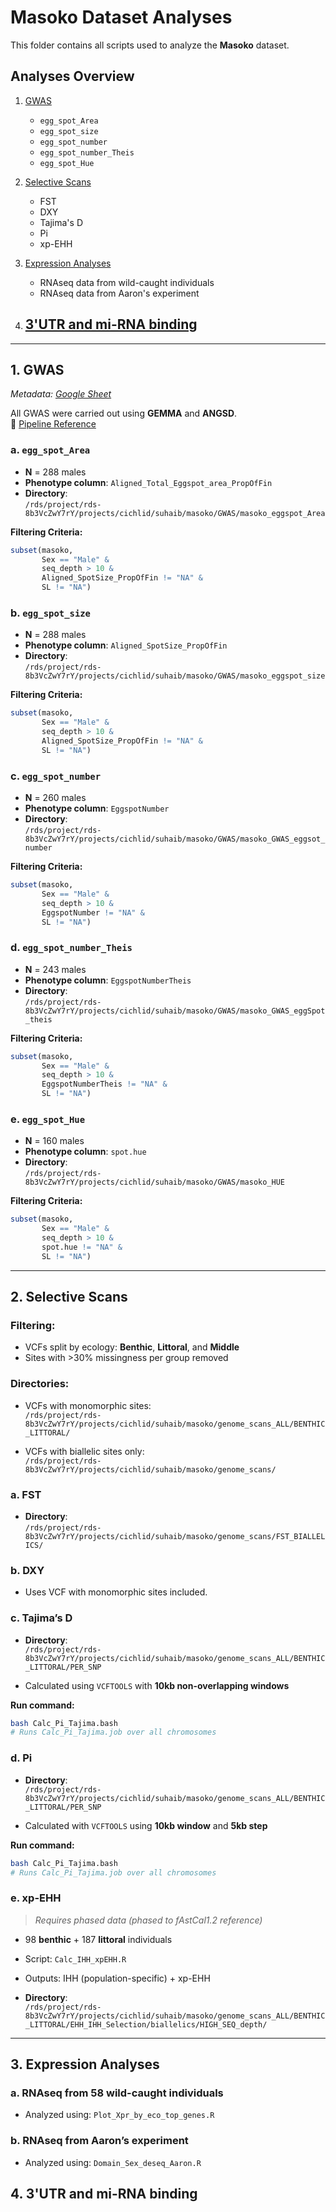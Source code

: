 # Masoko Dataset Analyses

This folder contains all scripts used to analyze the **Masoko** dataset.

## Analyses Overview

1. [GWAS](#1-gwas)  
   - `egg_spot_Area`  
   - `egg_spot_size`  
   - `egg_spot_number`  
   - `egg_spot_number_Theis`  
   - `egg_spot_Hue`  

2. [Selective Scans](#2-selective-scans)  
   - FST  
   - DXY  
   - Tajima's D  
   - Pi  
   - xp-EHH  

3. [Expression Analyses](#3-expression-analyses)  
   - RNAseq data from wild-caught individuals  
   - RNAseq data from Aaron's experiment
      
4. [3'UTR and mi-RNA binding](#4-3utr-and-mi-rna-binding) 
   -  
---

## 1. GWAS  

_Metadata: [Google Sheet](https://docs.google.com/spreadsheets/d/1rJda7cw5H4N52hMqD5NrAQfIXbaVSL6f/edit?gid=1587235546#gid=1587235546)_

All GWAS were carried out using **GEMMA** and **ANGSD**.  
📎 [Pipeline Reference](https://github.com/Santos-cichlids/Methods-and-tools/tree/main/Bioinformatics/GWAS)

### a. `egg_spot_Area`
- **N** = 288 males  
- **Phenotype column**: `Aligned_Total_Eggspot_area_PropOfFin`  
- **Directory**:  
  `/rds/project/rds-8b3VcZwY7rY/projects/cichlid/suhaib/masoko/GWAS/masoko_eggspot_Area`

**Filtering Criteria:**
```r
subset(masoko, 
       Sex == "Male" & 
       seq_depth > 10 & 
       Aligned_SpotSize_PropOfFin != "NA" & 
       SL != "NA")
```

### b. `egg_spot_size`
- **N** = 288 males  
- **Phenotype column**: `Aligned_SpotSize_PropOfFin`  
- **Directory**:  
  `/rds/project/rds-8b3VcZwY7rY/projects/cichlid/suhaib/masoko/GWAS/masoko_eggspot_size`

**Filtering Criteria:**
```r
subset(masoko, 
       Sex == "Male" & 
       seq_depth > 10 & 
       Aligned_SpotSize_PropOfFin != "NA" & 
       SL != "NA")
```

### c. `egg_spot_number`
- **N** = 260 males  
- **Phenotype column**: `EggspotNumber`  
- **Directory**:  
  `/rds/project/rds-8b3VcZwY7rY/projects/cichlid/suhaib/masoko/GWAS/masoko_GWAS_eggsot_number`

**Filtering Criteria:**
```r
subset(masoko, 
       Sex == "Male" & 
       seq_depth > 10 & 
       EggspotNumber != "NA" & 
       SL != "NA")
```

### d. `egg_spot_number_Theis`
- **N** = 243 males  
- **Phenotype column**: `EggspotNumberTheis`  
- **Directory**:  
  `/rds/project/rds-8b3VcZwY7rY/projects/cichlid/suhaib/masoko/GWAS/masoko_GWAS_eggSpot_theis`

**Filtering Criteria:**
```r
subset(masoko, 
       Sex == "Male" & 
       seq_depth > 10 & 
       EggspotNumberTheis != "NA" & 
       SL != "NA")
```

### e. `egg_spot_Hue`
- **N** = 160 males  
- **Phenotype column**: `spot.hue`  
- **Directory**:  
  `/rds/project/rds-8b3VcZwY7rY/projects/cichlid/suhaib/masoko/GWAS/masoko_HUE`

**Filtering Criteria:**
```r
subset(masoko, 
       Sex == "Male" & 
       seq_depth > 10 & 
       spot.hue != "NA" & 
       SL != "NA")
```

---

## 2. Selective Scans

### Filtering:

- VCFs split by ecology: **Benthic**, **Littoral**, and **Middle**
- Sites with >30% missingness per group removed

### Directories:

- VCFs with monomorphic sites:  
  `/rds/project/rds-8b3VcZwY7rY/projects/cichlid/suhaib/masoko/genome_scans_ALL/BENTHIC_LITTORAL/`

- VCFs with biallelic sites only:  
  `/rds/project/rds-8b3VcZwY7rY/projects/cichlid/suhaib/masoko/genome_scans/`

### a. FST  
- **Directory**:  
  `/rds/project/rds-8b3VcZwY7rY/projects/cichlid/suhaib/masoko/genome_scans/FST_BIALLELICS/`

### b. DXY  
- Uses VCF with monomorphic sites included.

### c. Tajima’s D  
- **Directory**:  
  `/rds/project/rds-8b3VcZwY7rY/projects/cichlid/suhaib/masoko/genome_scans_ALL/BENTHIC_LITTORAL/PER_SNP`

- Calculated using `VCFTOOLS` with **10kb non-overlapping windows**

**Run command:**
```bash
bash Calc_Pi_Tajima.bash
# Runs Calc_Pi_Tajima.job over all chromosomes
```

### d. Pi  
- **Directory**:  
  `/rds/project/rds-8b3VcZwY7rY/projects/cichlid/suhaib/masoko/genome_scans_ALL/BENTHIC_LITTORAL/PER_SNP`

- Calculated with `VCFTOOLS` using **10kb window** and **5kb step**

**Run command:**
```bash
bash Calc_Pi_Tajima.bash
# Runs Calc_Pi_Tajima.job over all chromosomes
```

### e. xp-EHH  
> _Requires phased data (phased to fAstCal1.2 reference)_

- 98 **benthic** + 187 **littoral** individuals  
- Script: `Calc_IHH_xpEHH.R`  
- Outputs: IHH (population-specific) + xp-EHH

- **Directory**:  
  `/rds/project/rds-8b3VcZwY7rY/projects/cichlid/suhaib/masoko/genome_scans_ALL/BENTHIC_LITTORAL/EHH_IHH_Selection/biallelics/HIGH_SEQ_depth/`

---

## 3. Expression Analyses

### a. RNAseq from 58 wild-caught individuals  
- Analyzed using: `Plot_Xpr_by_eco_top_genes.R`

### b. RNAseq from Aaron’s experiment  
- Analyzed using: `Domain_Sex_deseq_Aaron.R`
## 4. 3'UTR and mi-RNA binding
